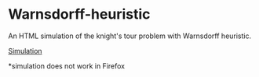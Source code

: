 # Warnsdorff-heuristic
An HTML simulation of the knight's tour problem with Warnsdorff heuristic.

<a href="https://nps6-uwf.github.io/Warnsdorff-heuristic/knightsTour.html">Simulation</a>

*simulation does not work in Firefox
